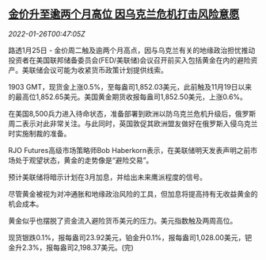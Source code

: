 <!--1643158863000-->
[金价升至逾两个月高位 因乌克兰危机打击风险意愿](https://cn.reuters.com/article/global-precious-metals-0125-tues-idCNKBS2K001I)
------

<div><i>2022-01-26T00:47:05Z</i></div><p>路透1月25日 - 金价周二触及逾两个月高点，因与乌克兰有关的地缘政治担忧推动投资者在美国联邦储备委员会(FED/美联储)会议召开前买入包括黄金在内的避险资产。美联储会议可能为收紧货币政策计划提供线索。</p><p>1903 GMT，现货金上涨0.5%，至每盎司1,852.03美元，此前触及11月19日以来的最高位1,852.65美元。美国黄金期货收报每盎司1,852.50美元，上涨0.6%。</p><p>在美国8,500兵力进入待命状态，准备部署到欧洲以防乌克兰危机升级后，俄罗斯周二表示对此非常关注。与此同时，英国敦促其欧洲盟友做好在俄罗斯入侵乌克兰时实施制裁的准备。</p><p>RJO Futures高级市场策略师Bob Haberkorn表示，在美联储明天发表声明之前市场处于观望状态，黄金的走势像是“避险交易”。</p><p>预计美联储将暗示计划在3月加息，并给出未来鹰派程度的信号。</p><p>尽管黄金被视为对冲通胀和地缘政治风险的工具，但加息将提高持有无收益黄金的机会成本。</p><p>黄金似乎也摆脱了资金流入避险货币美元的压力。美元指数触及两周高位。</p><p>现货银跌0.1%，报每盎司23.92美元，铂金升0.1%，报每盎司1,028.00美元，钯金升2.3%，报每盎司2,198.37美元。(完)</p>
